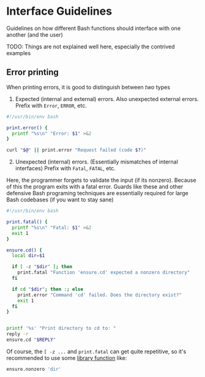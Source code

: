 # Interface Guidelines

Guidelines on how different Bash functions should interface with one another (and the user)

TODO: Things are not explained well here, especially the contrived examples

## Error printing

When printing errors, it is good to distinguish between _two_ types

1. Expected (internal and external) errors. Also unexpected external errors. Prefix with `Error`, `ERROR`, etc.

```sh
#!/usr/bin/env bash

print.error() {
  printf "%s\n" "Error: $1" >&2
}

curl "$@" || print.error "Request failed (code $?)"
```

2. Unexpected (internal) errors. (Essentially mismatches of internal interfaces) Prefix with `Fatal`, `FATAL`, etc.

Here, the programmer forgets to validate the input (if its nonzero). Because of this the program exits with a fatal error. Guards like these and other defensive Bash programing techniques are essentially required for large Bash codebases (if you want to stay sane)

```sh
#!/usr/bin/env bash

print.fatal() {
  printf "%s\n" "Fatal: $1" >&2
  exit 1
}

ensure.cd() {
  local dir=$1

  if [ -z "$dir" ]; then
    print.fatal "Function 'ensure.cd' expected a nonzero directory"
  fi

  if cd "$dir"; then :; else
    print.error "Command 'cd' failed. Does the directory exist?"
    exit 1
  fi
}


printf '%s' "Print directory to cd to: "
reply -r
ensure.cd "$REPLY"
```

Of course, the `[ -z ...` and `print.fatal` can get quite repetitive, so it's recommended to use some [library function](https://github.com/hyperupcall/basalt/blob/a7a86d8ad35a328d1cfd733eddb275bd83aec2ed/pkg/lib/util/ensure.sh#L26) like:

```sh
ensure.nonzero 'dir'
```
